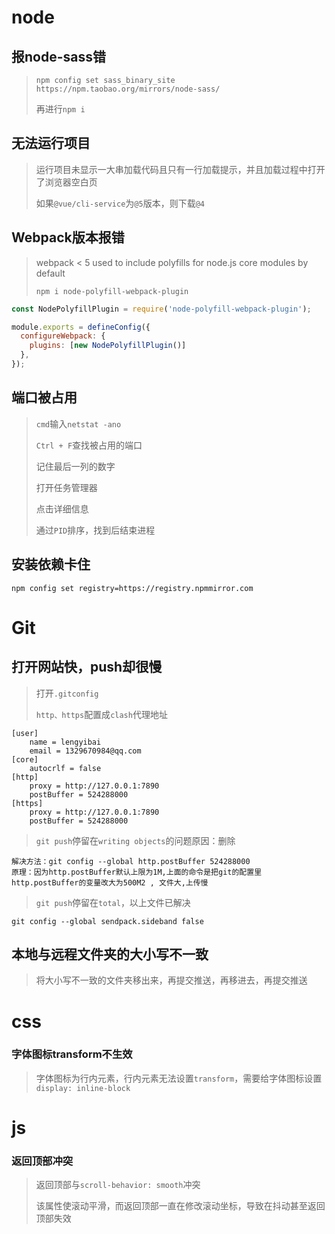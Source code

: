 # node

## 报node-sass错

> `npm config set sass_binary_site https://npm.taobao.org/mirrors/node-sass/`
>
> 再进行`npm i`

## 无法运行项目

> 运行项目未显示一大串加载代码且只有一行加载提示，并且加载过程中打开了浏览器空白页
>
> 如果`@vue/cli-service`为`@5`版本，则下载`@4`

## Webpack版本报错

> webpack < 5 used to include polyfills for node.js core modules by default
>
> `npm i node-polyfill-webpack-plugin`

```js
const NodePolyfillPlugin = require('node-polyfill-webpack-plugin');

module.exports = defineConfig({
  configureWebpack: {
    plugins: [new NodePolyfillPlugin()]
  },
});
```

## 端口被占用

> `cmd`输入`netstat -ano`
>
> `Ctrl + F`查找被占用的端口
>
> 记住最后一列的数字
>
> 打开任务管理器
>
> 点击详细信息
>
> 通过`PID`排序，找到后结束进程

## 安装依赖卡住

```
npm config set registry=https://registry.npmmirror.com 
```



# Git

## 打开网站快，push却很慢

> 打开`.gitconfig`
>
> `http、https`配置成`clash`代理地址

<!--.gitconfig-->

```
[user]
	name = lengyibai
	email = 1329670984@qq.com
[core]
	autocrlf = false
[http]
	proxy = http://127.0.0.1:7890
	postBuffer = 524288000
[https]
	proxy = http://127.0.0.1:7890
	postBuffer = 524288000
```

> `git push`停留在`writing objects`的问题原因：删除

```
解决方法：git config --global http.postBuffer 524288000
原理：因为http.postBuffer默认上限为1M,上面的命令是把git的配置里http.postBuffer的变量改大为500M2 , 文件大,上传慢
```

> `git push`停留在`total`，以上文件已解决

```
git config --global sendpack.sideband false
```

## 本地与远程文件夹的大小写不一致

> 将大小写不一致的文件夹移出来，再提交推送，再移进去，再提交推送

# css

### 字体图标transform不生效

> 字体图标为行内元素，行内元素无法设置`transform`，需要给字体图标设置`display: inline-block`

# js

### 返回顶部冲突

> 返回顶部与`scroll-behavior: smooth`冲突
>
> 该属性使滚动平滑，而返回顶部一直在修改滚动坐标，导致在抖动甚至返回顶部失效
